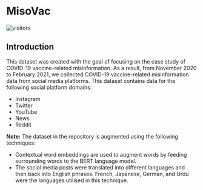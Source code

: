 
# MisoVac
![visitors](https://visitor-badge.laobi.icu/badge?page_id=Zain-Saiyed.MiSoVac)
## Introduction

This dataset was created with the goal of focusing on the case study of COVID-19 vaccine-related misinformation. As a result, from November 2020 to February 2021, we collected  COVID-19 vaccine-related misinformation data from social media platforms. This dataset contains data for the following social platform domains:

* Instagram 
* Twitter
* YouTube
* News
* Reddit


**Note:**
The dataset in the repository  is augmented using the following techniques: 
* Contextual word embeddings are used to augment words by feeding surrounding words to the BERT language model. 
* The social media posts were translated into different languages and then back into English phrases. French, Japanese, German, and Urdu were the languages utilised in this technique.


